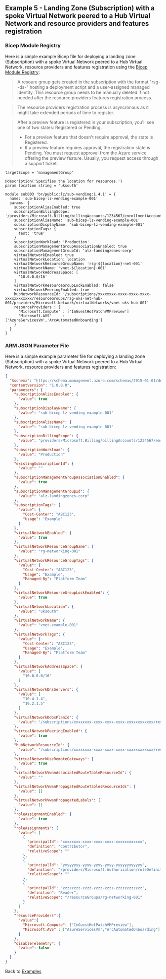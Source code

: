 <!-- markdownlint-disable MD041 -->
## Example 5 - Landing Zone (Subscription) with a spoke Virtual Network peered to a Hub Virtual Network and resource providers and features registration

### Bicep Module Registry

Here is a simple example Bicep file for deploying a landing zone (Subscription) with a spoke Virtual Network peered to a Hub Virtual Network, resource providers and features registration using the [Bicep Module Registry](https://github.com/Azure/bicep-registry-modules):

> A resoure group gets created in the subscription with the format "rsg-<location>-ds-<xxxx>" hosting a deployment script and a user-assigned managed identity. This resource group needs to be manually deleted if not needed after the resource providers features registration process.

> The resource providers registration process is asyncronous as it might take extended periods of time to register.

> After a preview feature is registered in your subscription, you'll see one of two states: Registered or Pending.
>
> - For a preview feature that doesn't require approval, the state is Registered.
> - If a preview feature requires approval, the registration state is Pending. You must request approval from the Azure service offering the preview feature. Usually, you request access through a support ticket.

```bicep
targetScope = 'managementGroup'

@description('Specifies the location for resources.')
param location string = 'uksouth'

module sub003 'br/public:lz/sub-vending:1.4.1' = {
  name: 'sub-bicep-lz-vending-example-001'
  params: {
    subscriptionAliasEnabled: true
    subscriptionBillingScope: '/providers/Microsoft.Billing/billingAccounts/1234567/enrollmentAccounts/123456'
    subscriptionAliasName: 'sub-bicep-lz-vending-example-001'
    subscriptionDisplayName: 'sub-bicep-lz-vending-example-001'
    subscriptionTags: {
      test: 'true'
    }
    subscriptionWorkload: 'Production'
    subscriptionManagementGroupAssociationEnabled: true
    subscriptionManagementGroupId: 'alz-landingzones-corp'
    virtualNetworkEnabled: true
    virtualNetworkLocation: location
    virtualNetworkResourceGroupName: 'rsg-${location}-net-001'
    virtualNetworkName: 'vnet-${location}-001'
    virtualNetworkAddressSpace: [
      '10.0.0.0/16'
    ]
    virtualNetworkResourceGroupLockEnabled: false
    virtualNetworkPeeringEnabled: true
    hubNetworkResourceId: '/subscriptions/xxxxxxxx-xxxx-xxxx-xxxx-xxxxxxxxxxxx/resourceGroups/rsg-uks-net-hub-001/providers/Microsoft.Network/virtualNetworks/vnet-uks-hub-001'
    resourceProviders : {
      'Microsoft.Compute' : ['InGuestHotPatchVMPreview']
      'Microsoft.AVS'     : ['AzureServicesVm','ArcAutomatedOnboarding']
    }
  }
}
```

### ARM JSON Parameter File

Here is a simple example parameter file for deploying a landing zone (Subscription) with a spoke Virtual Network peered to a Hub Virtual Network, resource providers and features registration:

```json
{
  "$schema": "https://schema.management.azure.com/schemas/2015-01-01/deploymentParameters.json#",
  "contentVersion": "1.0.0.0",
  "parameters": {
    "subscriptionAliasEnabled": {
      "value": true
    },
    "subscriptionDisplayName": {
      "value": "sub-bicep-lz-vending-example-001"
    },
    "subscriptionAliasName": {
      "value": "sub-bicep-lz-vending-example-001"
    },
    "subscriptionBillingScope": {
      "value": "providers/Microsoft.Billing/billingAccounts/1234567/enrollmentAccounts/123456"
    },
    "subscriptionWorkload": {
      "value": "Production"
    },
    "existingSubscriptionId": {
      "value": ""
    },
    "subscriptionManagementGroupAssociationEnabled": {
      "value": true
    },
    "subscriptionManagementGroupId": {
      "value": "alz-landingzones-corp"
    },
    "subscriptionTags": {
      "value": {
        "Cost-Center": "ABC123",
        "Usage": "Example"
      }
    },
    "virtualNetworkEnabled": {
      "value": true
    },
    "virtualNetworkResourceGroupName": {
      "value": "rg-networking-001"
    },
    "virtualNetworkResourceGroupTags": {
      "value": {
        "Cost-Center": "ABC123",
        "Usage": "Example",
        "Managed-By": "Platform Team"
      }
    },
    "virtualNetworkResourceGroupLockEnabled": {
      "value": true
    },
    "virtualNetworkLocation": {
      "value": "uksouth"
    },
    "virtualNetworkName": {
      "value": "vnet-example-001"
    },
    "virtualNetworkTags": {
      "value": {
        "Cost-Center": "ABC123",
        "Usage": "Example",
        "Managed-By": "Platform Team"
      }
    },
    "virtualNetworkAddressSpace": {
      "value": [
        "10.0.0.0/16"
      ]
    },
    "virtualNetworkDnsServers": {
      "value": [
        "10.4.1.4",
        "10.2.1.5"
      ]
    },
    "virtualNetworkDdosPlanId": {
      "value": "/subscriptions/xxxxxxxx-xxxx-xxxx-xxxx-xxxxxxxxxxxx/resourceGroups/rg-hub-network-001/providers/Microsoft.Network/ddosProtectionPlans/ddos-001"
    },
    "virtualNetworkPeeringEnabled": {
      "value": true
    },
    "hubNetworkResourceId": {
      "value": "/subscriptions/xxxxxxxx-xxxx-xxxx-xxxx-xxxxxxxxxxxx/resourceGroups/rg-hub-network-001/providers/Microsoft.Network/virtualNetworks/vnet-hub-001"
    },
    "virtualNetworkUseRemoteGateways": {
      "value": true
    },
    "virtualNetworkVwanAssociatedRouteTableResourceId": {
      "value": ""
    },
    "virtualNetworkVwanPropagatedRouteTablesResourceIds": {
      "value": []
    },
    "virtualNetworkVwanPropagatedLabels": {
      "value": []
    },
    "roleAssignmentEnabled": {
      "value": true
    },
    "roleAssignments": {
      "value": [
        {
          "principalId": "xxxxxxxx-xxxx-xxxx-xxxx-xxxxxxxxxxxx",
          "definition": "Contributor",
          "relativeScope": ""
        },
        {
          "principalId": "yyyyyyyy-yyyy-yyyy-yyyy-yyyyyyyyyyyy",
          "definition": "/providers/Microsoft.Authorization/roleDefinitions/xxxxxxxx-xxxx-xxxx-xxxx-xxxxxxxxxxxx",
          "relativeScope": ""
        },
        {
          "principalId": "zzzzzzzz-zzzz-zzzz-zzzz-zzzzzzzzzzzz",
          "definition": "Reader",
          "relativeScope": "/resourceGroups/rg-networking-001"
        }
      ]
    },
    "resourceProviders":{
      "value":{
        "Microsoft.Compute": ["InGuestHotPatchVMPreview"],
        "Microsoft.AVS" : ["AzureServicesVm","ArcAutomatedOnboarding"]
      }
    },
    "disableTelemetry": {
      "value": false
    }
  }
}
```

Back to [Examples](Examples)
